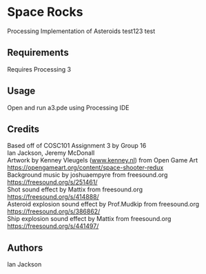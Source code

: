 # Space Rocks
Processing Implementation of Asteroids
test123 test
## Requirements

Requires Processing 3

## Usage

Open and run a3.pde using Processing IDE

## Credits

Based off of COSC101 Assignment 3 by Group 16  
    Ian Jackson, Jeremy McDonall  
Artwork by Kenney Vleugels (www.kenney.nl) from Open Game Art  
    https://opengameart.org/content/space-shooter-redux  
Background music by joshuaempyre from freesound.org  
    https://freesound.org/s/251461/  
Shot sound effect by Mattix from freesound.org  
    https://freesound.org/s/414888/  
Asteroid explosion sound effect by Prof.Mudkip from freesound.org  
    https://freesound.org/s/386862/  
Ship explosion sound effect by Mattix from freesound.org  
    https://freesound.org/s/441497/

## Authors

Ian Jackson

